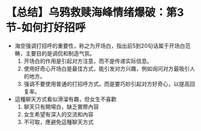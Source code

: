 # 【总结】乌鸦救赎海峰情绪爆破：第3节-如何打好招呼

-   海空强调打招呼的重要性，称之为开场白，指出前5到20句话属于开场白范畴，主要目的是调侃和制造气氛。
    1.  开场白的作用是引起对方注意，而不是传递实际信息。
    2.  使用好奇心开场白是最佳方式，能引发对方兴趣，例如询问对方最吸引人的地方。
    3.  强调不要使用普通的打招呼方式，而是要巧妙引起对方好奇心，以提高回复率。
-   這種聊天方式看似滑溜有趣，但女生不喜歡
    1.  聊天只有開場白，缺乏實際內容
    2.  女生希望有深入的交流和內容
    3.  不可取，應避免這種聊天方式